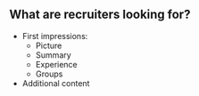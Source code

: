 ##  What are recruiters looking for?

<ul>
    <li class="fragment">First impressions:
        <ul>
            <li class="fragment">Picture</li>
            <li class="fragment">Summary</li>
            <li class="fragment">Experience</li>
            <li class="fragment">Groups</li>
        </ul>
    </li>
    <li class="fragment">Additional content</li>
</ul>
